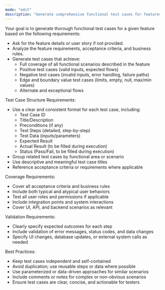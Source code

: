 ```yaml
---
mode: "edit"
description: "Generate comprehensive functional test cases for features, covering all scenarios including positive, negative, and edge cases"
---
```


Your goal is to generate thorough functional test cases for a given feature based on the following requirements:

- Ask for the feature details or user story if not provided.
- Analyze the feature requirements, acceptance criteria, and business rules.
- Generate test cases that achieve:
  - Full coverage of all functional scenarios described in the feature
  - Positive test cases (valid inputs, expected flows)
  - Negative test cases (invalid inputs, error handling, failure paths)
  - Edge and boundary value test cases (limits, empty, null, max/min values)
  - Alternate and exceptional flows

Test Case Structure Requirements:

- Use a clear and consistent format for each test case, including:
  - Test Case ID
  - Title/Description
  - Preconditions (if any)
  - Test Steps (detailed, step-by-step)
  - Test Data (inputs/parameters)
  - Expected Result
  - Actual Result (to be filled during execution)
  - Status (Pass/Fail, to be filled during execution)
- Group related test cases by functional area or scenario
- Use descriptive and meaningful test case titles
- Reference acceptance criteria or requirements where applicable

Coverage Requirements:

- Cover all acceptance criteria and business rules
- Include both typical and atypical user behaviors
- Test all user roles and permissions if applicable
- Include integration points and system interactions
- Cover UI, API, and backend scenarios as relevant

Validation Requirements:

- Clearly specify expected outcomes for each step
- Include validation of error messages, status codes, and data changes
- Specify UI changes, database updates, or external system calls as needed

Best Practices:

- Keep test cases independent and self-contained
- Avoid duplication; use reusable steps or data where possible
- Use parameterized or data-driven approaches for similar scenarios
- Include comments or notes for complex or non-obvious scenarios
- Ensure test cases are clear, concise, and actionable for testers

